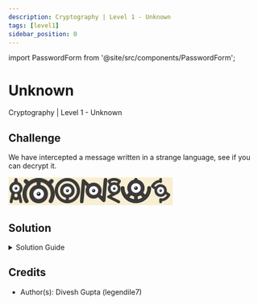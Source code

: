 ```yaml
---
description: Cryptography | Level 1 - Unknown
tags: [level1]
sidebar_position: 0
---
```


import PasswordForm from '@site/src/components/PasswordForm';

# Unknown
Cryptography | Level 1 - Unknown

## Challenge
We have intercepted a message written in a strange language, see if you can decrypt it.

![Message](./assets/1.png)

<PasswordForm hash="67d39006efe5c9c0bdc62389ca3fcea4421f45dcb516b1a09f54852b91f30a26976a2607702d889cf1a52d590b3e2e9ec65f19c1a9ba02044ec8a3d2bbfa876f" algorithm="sha512" />

## Solution
<details>
  <summary>Solution Guide</summary>
  
  Let's analyze this message further. It seems to be a symbol cipher made of some strange symbols. However, there is a way to identify this cipher with a website.
  
  :::info
  Any time you have a symbol cipher, use this website: https://www.dcode.xyz/symbols-ciphers.
  :::

  After scrolling and comparing the message with the ciphers on the website, you should be able to identify the type of cipher used.

  <details>
    <summary>Reveal Cipher</summary>

    Unown Pokemon Alphabet
  </details>

  Great! Now we just have to go to that cipher, input the symbols, and decrypt!

</details>

## Credits
- Author(s): Divesh Gupta (legendile7)